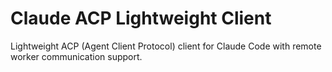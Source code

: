 # Claude ACP Lightweight Client

Lightweight ACP (Agent Client Protocol) client for Claude Code with remote worker communication support.
